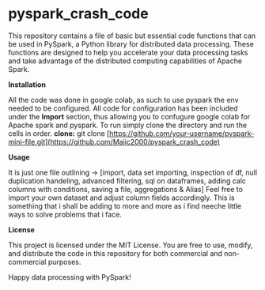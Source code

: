 # pyspark_crash_code
This repository contains a file of basic but essential code functions that can be used in PySpark, a Python library for distributed data processing. These functions are designed to help you accelerate your data processing tasks and take advantage of the distributed computing capabilities of Apache Spark.

**Installation**

All the code was done in google colab, as such to use pyspark the env needed to be configured. All code for configuration has been included under the **Import** section, thus allowing you to confugure google colab for Apache spark and pyspark. To run simply clone the directory and run the cells in order.
**clone:** git clone [https://github.com/your-username/pyspark-mini-file.git](https://github.com/Majic2000/pyspark_crash_code)

**Usage**

It is just one file outlining -> [import, data set importing, inspection of df, null duplication handeling, advanced filtering, sql on dataframes, adding calc columns with conditions, saving a file, aggregations & Alias]
Feel free to import your own dataset and adjust column fields accordingly.
This is something that i shall be adding to more and more as i find neeche little ways to solve problems that i face.

**License**

This project is licensed under the MIT License. You are free to use, modify, and distribute the code in this repository for both commercial and non-commercial purposes.

Happy data processing with PySpark!
